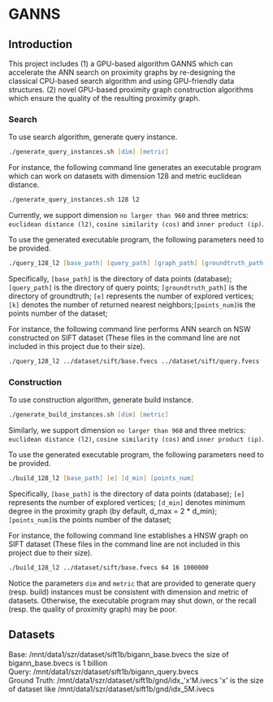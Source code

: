 # GANNS
## Introduction
This project includes (1) a GPU-based algorithm GANNS which can accelerate 
the ANN search on proximity graphs by re-designing the classical CPU-based search algorithm 
and using GPU-friendly data structures. 
(2) novel GPU-based proximity graph construction algorithms which ensure the quality of the resulting proximity graph.



### Search
To use search algorithm, generate query instance.
```zsh
./generate_query_instances.sh [dim] [metric]
```
For instance, the following command line generates an executable program which can work on datasets with dimension 128 and metric euclidean distance. 
```zsh
./generate_query_instances.sh 128 l2
```
Currently, we support dimension ```no larger than 960``` and three metrics: ```euclidean distance (l2)```, ```cosine similarity (cos)``` and ```inner product (ip)```.

To use the generated executable program, the following parameters need to be provided.
```zsh
./query_128_l2 [base_path] [query_path] [graph_path] [groundtruth_path] [e] [k] [points_num]
```
Specifically, ```[base_path]``` is the directory of data points (database); ```[query_path]``` is the directory of query points; 
```[groundtruth_path]``` is the directory of groundtruth; ```[e]``` represents the number of explored vertices; ```[k]``` denotes the number of returned nearest neighbors;```[points_num]```is the points number of the dataset; 

For instance, the following command line performs ANN search on NSW constructed on SIFT dataset 
(These files in the command line are not included in this project due to their size).
```zsh
./query_128_l2 ../dataset/sift/base.fvecs ../dataset/sift/query.fvecs ../dataset/sift/base.fvecs_64_16.nsw ../dataset/sift/groundtruth.ivecs 64 10 1000000
```

### Construction
To use construction algorithm, generate build instance.
```zsh
./generate_build_instances.sh [dim] [metric]
```
Similarly, we support dimension ```no larger than 960``` and three metrics: ```euclidean distance (l2)```, ```cosine similarity (cos)``` and ```inner product (ip)```.

To use the generated executable program, the following parameters need to be provided.
```zsh
./build_128_l2 [base_path] [e] [d_min] [points_num]
```
Specifically, ```[base_path]``` is the directory of data points (database);  ```[e]``` represents the number of explored vertices; ```[d_min]``` denotes minimum degree in the proximity graph (by default, d_max = 2 * d_min);```[points_num]```is the points number of the dataset;

For instance, the following command line establishes a HNSW graph on SIFT dataset 
(These files in the command line are not included in this project due to their size).
```zsh
./build_128_l2 ../dataset/sift/base.fvecs 64 16 1000000
```
Notice the parameters ```dim``` and ```metric``` that are provided to generate query (resp. build) instances must be consistent with dimension and metric of datasets. 
Otherwise, the executable program may shut down, or the recall (resp. the quality of proximity graph) may be poor.

## Datasets
Base: /mnt/data1/szr/dataset/sift1b/bigann_base.bvecs          the size of bigann_base.bvecs is 1 billion\
Query: /mnt/data1/szr/dataset/sift1b/bigann_query.bvecs\
Ground Truth: /mnt/data1/szr/dataset/sift1b/gnd/idx_'x'M.ivecs  'x' is the size of dataset like /mnt/data1/szr/dataset/sift1b/gnd/idx_5M.ivecs
